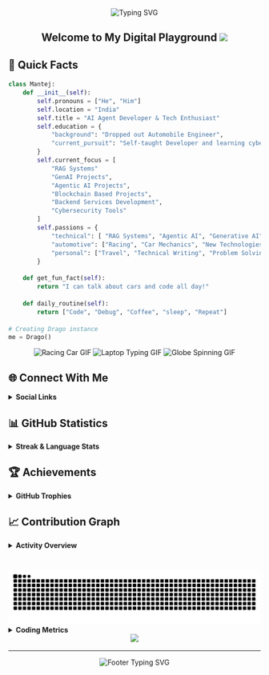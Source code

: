 <div align="center">
  <img src="https://readme-typing-svg.demolab.com?font=Fira+Code&weight=600&size=40&duration=4000&pause=1000&color=6AD3FF&center=true&vCenter=true&random=false&width=500&height=70&lines=Hi+%F0%9F%91%8B+I'm+Mantej" alt="Typing SVG" />
</div>

<div align="center">
  <h2>
    Welcome to My Digital Playground
    <img src="https://media.giphy.com/media/hvRJCLFzcasrR4ia7z/giphy.gif" width="30px"/>
  </h2>
</div>


<h2> 🚀 Quick Facts </h2>


```python
class Mantej:
    def __init__(self):
        self.pronouns = ["He", "Him"]
        self.location = "India"
        self.title = "AI Agent Developer & Tech Enthusiast"
        self.education = {
            "background": "Dropped out Automobile Engineer",
            "current_pursuit": "Self-taught Developer and learning cybersecurity tools"
        }
        self.current_focus = [
            "RAG Systems"
            "GenAI Projects",
            "Agentic AI Projects",
            "Blockchain Based Projects",
            "Backend Services Development",
            "Cybersecurity Tools"
        ]
        self.passions = {
            "technical": [ "RAG Systems", "Agentic AI", "Generative AI", "Machine Learning", "Linux", "System Architecture", "Cloud Computing", "Internet of Things", "Web3 & Blockchain"],
            "automotive": ["Racing", "Car Mechanics", "New Technologies", "Modifications"],
            "personal": ["Travel", "Technical Writing", "Problem Solving", "Documentations"]
        }
    
    def get_fun_fact(self):
        return "I can talk about cars and code all day!"
    
    def daily_routine(self):
        return ["Code", "Debug", "Coffee", "sleep", "Repeat"]

# Creating Drago instance
me = Drago()
```

<div align="center">
  <img src="https://media0.giphy.com/media/iJDLBX5GY8niCpZYkR/source.gif" alt="Racing Car GIF" width="275" height="185"/>
  <img src="https://media.giphy.com/media/Y4ak9Ki2GZCbJxAnJD/giphy.gif" alt="Laptop Typing GIF" width="275" height="185"/>
  <img src="https://i.gifer.com/origin/89/894182626f762e66170dab57945c4b9e.gif" alt="Globe Spinning GIF" width="275" height="185"/>
</div>

## 🌐 Connect With Me

<details>
  <summary><b>Social Links</b></summary>
  <br>
  
  <div align="center">

  [![LinkedIn](https://img.shields.io/badge/LinkedIn-%230077B5.svg?style=for-the-badge&logo=linkedin&logoColor=white)](https://linkedin.com/in/mantej-singh-a-724219288)
  [![X](https://img.shields.io/badge/X-%23000000.svg?style=for-the-badge&logo=X&logoColor=white)](https://x.com/_gear_head_03_)
  [![YouTube](https://img.shields.io/badge/YouTube-%23FF0000.svg?style=for-the-badge&logo=YouTube&logoColor=white)](https://youtube.com/@@dragoo0)

  </div>
</details>

## 📊 GitHub Statistics

<details>
  <summary><b>Streak & Language Stats</b></summary>
  <br>
  
  <div align="center">
  
  [![GitHub Streak](https://github-readme-streak-stats.herokuapp.com?user=Drago-03&theme=dark&short_numbers=true)](https://git.io/streak-stats)
    
  </div>

  <div align="center">

  ![Top Languages](https://github-readme-stats.vercel.app/api/top-langs/?username=Drago-03&theme=tokyonight&hide_border=true&include_all_commits=true&count_private=true&layout=compact&border_radius=10&card_width=500&cache_seconds=86400)

  </div>
</details>

## 🏆 Achievements

<details>
  <summary><b>GitHub Trophies</b></summary>
  <br>
  
  <div align="center"> 
  
  [![Trophy](https://github-profile-trophy.vercel.app/?username=Drago-03&theme=tokyonight&no-frame=true&column=7&margin-w=15&margin-h=15)](https://github.com/Drago-03)
  
  </div>
</details>

## 📈 Contribution Graph

<details>
  <summary><b>Activity Overview</b></summary>
  <br>
  
  <div align="center">
  
  [![Activity Graph](https://github-readme-activity-graph.vercel.app/graph?username=Drago-03&theme=tokyo-night&hide_border=true&radius=10&area=true&height=300)](https://github.com/Drago-03)
  
  </div>
</details>

###

<br clear="both">

<img src="https://raw.githubusercontent.com/Drago-03/Drago-03/output/snake.svg" alt="Snake animation" />

<br>

<details>
  <summary><b>Coding Metrics</b></summary>
  <br>
  
  <!--START_SECTION:waka-->
![Code Time](http://img.shields.io/badge/Code%20Time-14%20hrs%2032%20mins-blue)

![Profile Views](http://img.shields.io/badge/Profile%20Views-257-blue)

![Lines of code](https://img.shields.io/badge/From%20Hello%20World%20I%27ve%20Written-19.3%20million%20lines%20of%20code-blue)

**🐱 My GitHub Data** 

> 📦 977.3 kB Used in GitHub's Storage 
 > 
> 🏆 1,652 Contributions in the Year 2025
 > 
> 💼 Opted to Hire
 > 
> 📜 56 Public Repositories 
 > 
> 🔑 26 Private Repositories 
 > 
**I'm an Early 🐤** 

```text
🌞 Morning                4475 commits        ████████████████░░░░░░░░░   65.77 % 
🌆 Daytime                1593 commits        ██████░░░░░░░░░░░░░░░░░░░   23.41 % 
🌃 Evening                557 commits         ██░░░░░░░░░░░░░░░░░░░░░░░   08.19 % 
🌙 Night                  179 commits         █░░░░░░░░░░░░░░░░░░░░░░░░   02.63 % 
```
📅 **I'm Most Productive on Sunday** 

```text
Monday                   1240 commits        █████░░░░░░░░░░░░░░░░░░░░   18.22 % 
Tuesday                  319 commits         █░░░░░░░░░░░░░░░░░░░░░░░░   04.69 % 
Wednesday                270 commits         █░░░░░░░░░░░░░░░░░░░░░░░░   03.97 % 
Thursday                 149 commits         █░░░░░░░░░░░░░░░░░░░░░░░░   02.19 % 
Friday                   182 commits         █░░░░░░░░░░░░░░░░░░░░░░░░   02.67 % 
Saturday                 438 commits         ██░░░░░░░░░░░░░░░░░░░░░░░   06.44 % 
Sunday                   4206 commits        ███████████████░░░░░░░░░░   61.82 % 
```


📊 **This Week I Spent My Time On** 

```text
🕑︎ Time Zone: Asia/Kolkata

💬 Programming Languages: 
TypeScript               4 hrs 27 mins       ████████████░░░░░░░░░░░░░   48.06 % 
Other                    2 hrs 10 mins       ██████░░░░░░░░░░░░░░░░░░░   23.42 % 
Markdown                 1 hr 13 mins        ███░░░░░░░░░░░░░░░░░░░░░░   13.15 % 
Text                     27 mins             █░░░░░░░░░░░░░░░░░░░░░░░░   04.88 % 
JavaScript               23 mins             █░░░░░░░░░░░░░░░░░░░░░░░░   04.29 % 

🐱‍💻 Projects: 
Neural-Nexus             7 hrs 35 mins       ████████████████████░░░░░   81.72 % 
neural-nexus-pkg         1 hr 37 mins        ████░░░░░░░░░░░░░░░░░░░░░   17.57 % 
drago-npm                3 mins              ░░░░░░░░░░░░░░░░░░░░░░░░░   00.70 % 

💻 Operating System: 
Mac                      8 hrs 41 mins       ███████████████████████░░   93.61 % 
Windows                  35 mins             ██░░░░░░░░░░░░░░░░░░░░░░░   06.39 % 
```

**I Mostly Code in TypeScript** 

```text
TypeScript               15 repos            █████████░░░░░░░░░░░░░░░░   34.09 % 
Python                   15 repos            █████████░░░░░░░░░░░░░░░░   34.09 % 
JavaScript               7 repos             ████░░░░░░░░░░░░░░░░░░░░░   15.91 % 
HTML                     3 repos             ██░░░░░░░░░░░░░░░░░░░░░░░   06.82 % 
Jupyter Notebook         1 repo              █░░░░░░░░░░░░░░░░░░░░░░░░   02.27 % 
```



**Timeline**

![Lines of Code chart](https://raw.githubusercontent.com/Drago-03/Drago-03/main/assets/bar_graph.png)


 Last Updated on 09/06/2025 18:44:03 UTC
<!--END_SECTION:waka-->
</details>

<div align="center">
  
  <img src="https://capsule-render.vercel.app/api?type=waving&color=gradient&height=100&section=footer&animation=twinkling"/>
</div>

---

<div align="center">
  <img src="https://readme-typing-svg.demolab.com?font=Fira+Code&size=15&duration=3000&pause=1000&color=6AD3FF&center=true&vCenter=true&repeat=false&width=500&lines=Happy+Coding!+Feel+free+to+connect+and+collaborate!" alt="Footer Typing SVG" />
  
  <br>
</div>
